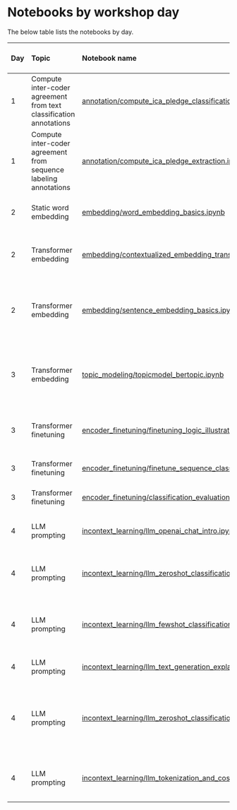 # Notebooks by workshop day 

The below table lists the notebooks by day.

| Day | Topic | Notebook name | Keywords | *Google Colab* link |
|:--- |:----- |:------------- |:-------- |:-------------------:| 
| 1   | Compute inter-coder agreement from text classification annotations | [annotation/compute_ica_pledge_classification.ipynb](./annotation/compute_ica_pledge_classification.ipynb) | content analysis, annotation, reliability, text classification | <br><a target="_blank" href="https://colab.research.google.com/github/haukelicht/advanced_text_analysis/blob/main/notebooks/annotation/compute_ica_pledge_classification.ipynb"><img src="https://colab.research.google.com/assets/colab-badge.svg" alt="Open In Colab"/></a> |
| 1   | Compute inter-coder agreement from sequence labeling annotations | [annotation/compute_ica_pledge_extraction.ipynb](./annotation/compute_ica_pledge_extraction.ipynb) | content analysis, annotation, reliability, sequence labeling | <br><a target="_blank" href="https://colab.research.google.com/github/haukelicht/advanced_text_analysis/blob/main/notebooks/annotation/compute_ica_pledge_extraction.ipynb"><img src="https://colab.research.google.com/assets/colab-badge.svg" alt="Open In Colab"/></a> |
| 2   | Static word embedding | [embedding/word_embedding_basics.ipynb](./embedding/word_embedding_basics.ipynb) | static word embedding, similarity, word2vec | <a target="_blank" href="https://colab.research.google.com/github/haukelicht/advanced_text_analysis/blob/main/notebooks/embedding/word_embedding_basics.ipynb"><img src="https://colab.research.google.com/assets/colab-badge.svg" alt="Open In Colab"/></a> |
| 2   | Transformer embedding | [embedding/contextualized_embedding_transformers_explained.ipynb](./embedding/contextualized_embedding_transformers_explained.ipynb) | transformers, contextualized embedding, attention, word senses | <a target="_blank" href="https://colab.research.google.com/github/haukelicht/advanced_text_analysis/blob/main/notebooks/embedding/contextualized_embedding_transformers_explained.ipynb"><img src="https://colab.research.google.com/assets/colab-badge.svg" alt="Open In Colab"/></a> |
| 2   |  Transformer embedding | [embedding/sentence_embedding_basics.ipynb](./embedding/sentence_embedding_basics.ipynb) | sentence transformer, sentence embedding, relevance ranking, clustering | <a target="_blank" href="https://colab.research.google.com/github/haukelicht/advanced_text_analysis/blob/main/notebooks/embedding/sentence_embedding_basics.ipynb"><img src="https://colab.research.google.com/assets/colab-badge.svg" alt="Open In Colab"/></a> |
| 3   | Transformer embedding | [topic_modeling/topicmodel_bertopic.ipynb](./topic_modeling/topicmodel_bertopic.ipynb) | BERTopic, topic modeling, sentence embedding, clustering, inductive | <a target="_blank" href="https://colab.research.google.com/github/haukelicht/advanced_text_analysis/blob/main/notebooks/topic_modeling/topicmodel_bertopic.ipynb"><img src="https://colab.research.google.com/assets/colab-badge.svg" alt="Open In Colab"/></a> |
| 3   | Transformer finetuning | [encoder_finetuning/finetuning_logic_illustrated.ipynb](./encoder_finetuning/finetuning_logic_illustrated.ipynb) | transformer, finetuning, classification, embedding, clustering | <a target="_blank" href="https://colab.research.google.com/github/haukelicht/advanced_text_analysis/blob/main/notebooks/encoder_finetuning/finetuning_logic_illustrated.ipynb"><img src="https://colab.research.google.com/assets/colab-badge.svg" alt="Open In Colab"/></a> |
| 3   | Transformer finetuning | [encoder_finetuning/finetune_sequence_classifier.ipynb](./encoder_finetuning/finetune_sequence_classifier.ipynb) | transformer, finetuning, classification | <a target="_blank" href="https://colab.research.google.com/github/haukelicht/advanced_text_analysis/blob/main/notebooks/encoder_finetuning/finetune_sequence_classifier.ipynb"><img src="https://colab.research.google.com/assets/colab-badge.svg" alt="Open In Colab"/></a> |
| 3   | Transformer finetuning | [encoder_finetuning/classification_evaluation_metrics_explained.ipynb](./encoder_finetuning/classification_evaluation_metrics_explained.ipynb) | classification, evaluation | <a target="_blank" href="https://colab.research.google.com/github/haukelicht/advanced_text_analysis/blob/main/notebooks/encoder_finetuning/classification_evaluation_metrics_explained.ipynb"><img src="https://colab.research.google.com/assets/colab-badge.svg" alt="Open In Colab"/></a> |
| 4 | LLM prompting | [incontext_learning/llm_openai_chat_intro.ipynb](./incontext_learning/llm_openai_chat_intro.ipynb) | generative LLMs, prompting, introduction |  |
| 4 | LLM prompting | [incontext_learning/llm_zeroshot_classification.ipynb](./incontext_learning/llm_zeroshot_classification.ipynb) | generative LLMs, prompting, zero-shot classification |  |
| 4 | LLM prompting | [incontext_learning/llm_fewshot_classification.ipynb](./incontext_learning/llm_fewshot_classification.ipynb) | generative LLMs, prompting, few-shot classification, embedding |  |
| 4 | LLM prompting | [incontext_learning/llm_text_generation_explained.ipynb](./incontext_learning/llm_text_generation_explained.ipynb) | generative LLMs, introduction |  <a target="_blank" href="https://colab.research.google.com/github/haukelicht/advanced_text_analysis/blob/main/notebooks/incontext_learning/llm_text_generation_explained.ipynb"><img src="https://colab.research.google.com/assets/colab-badge.svg" alt="Open In Colab"/></a> |
| 4 | LLM prompting | [incontext_learning/llm_zeroshot_classification_structured.ipynb](./incontext_learning/llm_zeroshot_classification_structured.ipynb) | generative LLMs, structured output generation, prompting, zero-shot classification |  |
| 4 | LLM prompting | [incontext_learning/llm_tokenization_and_costs.ipynb](./incontext_learning/llm_tokenization_and_costs.ipynb) | generative LLMs, prompting, cost calculation | |
